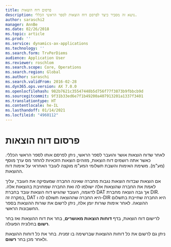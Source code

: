 ```yaml
---
title: פרסום דוח הוצאות
description: נושא זה מסביר כיצד לפרסם דוח הוצאות לספר הראשי הכללי.
author: saraschi2
manager: AnnBe
ms.date: 02/26/2018
ms.topic: article
ms.prod: ''
ms.service: dynamics-ax-applications
ms.technology: ''
ms.search.form: TrvPerDiems
audience: Application User
ms.reviewer: roschlom
ms.search.scope: Core, Operations
ms.search.region: Global
ms.author: saraschi
ms.search.validFrom: 2016-02-28
ms.dyn365.ops.version: AX 7.0.0
ms.openlocfilehash: 982b7621c35547448b5d756f77f3873b9fbbcb9d
ms.sourcegitcommit: 9f31b33ed6e7f1b49200a407913201a1337f3401
ms.translationtype: HT
ms.contentlocale: he-IL
ms.lasthandoff: 01/14/2021
ms.locfileid: "4960112"
---
```

# <a name="post-an-expense-report"></a>פרסום דוח הוצאות

לאחר שדוח הוצאות אושר והועבר לספר הראשי, ניתן לפרסם אותו לספר הראשי הכללי. כאשר אתה רושמים דוח הוצאות, מזוהים הוצאות הזכאיות להחזר מס ערך מוסף (מע"מ). משימת האימות והשבת תשלומי המע"מ מוקצה לעובד האחראי על אימות דוח ההוצאות.

אם הוצאות שבדוח הוצאות נגבות מחברה שאינה החברה שמעסיקה את העובד, עליך לאמת את החברה שהוצאות אלה ישולמו לה ואת החברה שמחויבת בהוצאות אלה. לדוגמה, העובד שהגיש דוח הוצאות עובד בחברת DAT אך גבה הוצאה מחברת DIR. במקרה זה, DAT היא החברה שההוצאה תשולם לה ו-DIR היא החברה שחייבת בתשלום ההוצאה. לאחר אימות שורות יומן אלה, ניתן לרשום את שורות ההוצאות בספר החשבונות הראשי.

לרישום דוח הוצאות, בדף **דוחות הוצאות מאושרים**, בחר את דוח ההוצאות ואז בחר **רשום** בחלונית הפעולה.

ניתן גם לרשום את כל דוחות ההוצאות שברשימה בו זמנית. בחר את כל דוחות ההוצאות ולאחר מכן בחר **רשום**.
